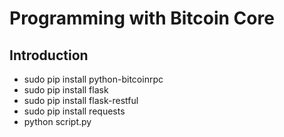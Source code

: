 # Programming with Bitcoin Core

## Introduction
* sudo pip install python-bitcoinrpc
* sudo pip install flask
* sudo pip install flask-restful
* sudo pip install requests
* python script.py